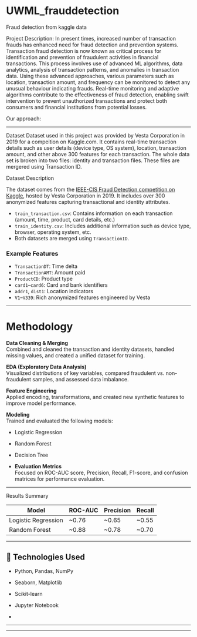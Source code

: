 # UWML_frauddetection
Fraud detection from kaggle data


Project Description:
In present times, increased number of transaction frauds has enhanced need for fraud detection and prevention systems. Transaction fraud detection is now known as critical process for identification and prevention of fraudulent activities in financial transactions. This process involves use of advanced ML algorithms, data analytics, analysis of transaction patterns, and anomalies in transaction data. Using these advanced approaches, various parameters such as location, transaction amount, and frequency can be monitored to detect any unusual behaviour indicating frauds. Real-time monitoring and adaptive algorithms contribute to the effectiveness of fraud detection, enabling swift intervention to prevent unauthorized transactions and protect both consumers and financial institutions from potential losses.

Our approach:  
__________________________________
Dataset
Dataset used in this project was provided by Vesta Corporation in 2019 for a compeition on Kaggle.com. It contains real-time transaction details such as user details (device type, OS system), location, transaction amount, and other above 300 features for each transaction. The whole data set is broken into two files: identity and transaction files. These files are mergered using Transaction ID. 



Dataset Description

The dataset comes from the [IEEE-CIS Fraud Detection competition on Kaggle](https://www.kaggle.com/competitions/ieee-fraud-detection), hosted by Vesta Corporation in 2019. It includes over 300 anonymized features capturing transactional and identity attributes.

- `train_transaction.csv`: Contains information on each transaction (amount, time, product, card details, etc.)
- `train_identity.csv`: Includes additional information such as device type, browser, operating system, etc.
- Both datasets are merged using `TransactionID`.

### Example Features

- `TransactionDT`: Time delta
- `TransactionAMT`: Amount paid
- `ProductCD`: Product type
- `card1`–`card6`: Card and bank identifiers
- `addr1`, `dist1`: Location indicators
- `V1`–`V339`: Rich anonymized features engineered by Vesta

---

# Methodology

 **Data Cleaning & Merging**  
  Combined and cleaned the transaction and identity datasets, handled missing values, and created a unified dataset for training.

 **EDA (Exploratory Data Analysis)**  
  Visualized distributions of key variables, compared fraudulent vs. non-fraudulent samples, and assessed data imbalance.

 **Feature Engineering**  
  Applied encoding, transformations, and created new synthetic features to improve model performance.

**Modeling**  
  Trained and evaluated the following models:
  - Logistic Regression
  - Random Forest
  - Decision Tree

-  **Evaluation Metrics**  
  Focused on ROC-AUC score, Precision, Recall, F1-score, and confusion matrices for performance evaluation.

---

 Results Summary

| Model             | ROC-AUC | Precision | Recall |
|------------------|---------|-----------|--------|
| Logistic Regression | ~0.76   | ~0.65     | ~0.55  |
| Random Forest       | ~0.88   | ~0.78     | ~0.70  |

---

## 🔧 Technologies Used

- Python, Pandas, NumPy
- Seaborn, Matplotlib
- Scikit-learn
- Jupyter Notebook

-

---

____________
